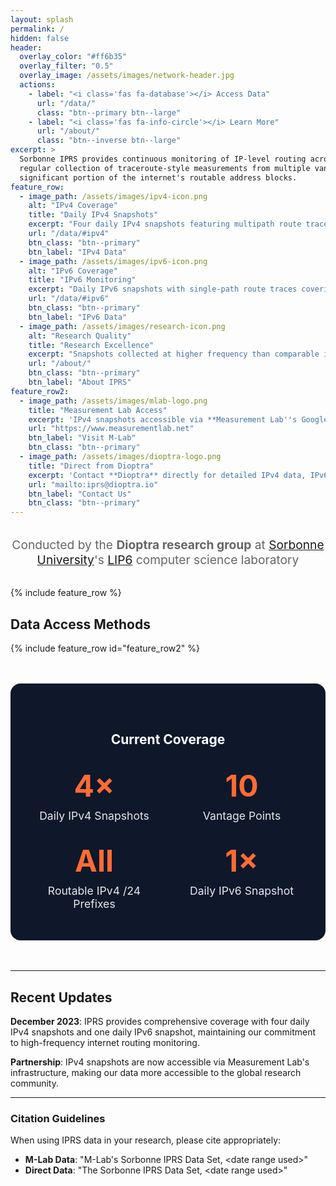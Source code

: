 ```yaml
---
layout: splash
permalink: /
hidden: false
header:
  overlay_color: "#ff6b35"
  overlay_filter: "0.5"
  overlay_image: /assets/images/network-header.jpg
  actions:
    - label: "<i class='fas fa-database'></i> Access Data"
      url: "/data/"
      class: "btn--primary btn--large"
    - label: "<i class='fas fa-info-circle'></i> Learn More"
      url: "/about/"
      class: "btn--inverse btn--large"
excerpt: >
  Sorbonne IPRS provides continuous monitoring of IP-level routing across the internet through 
  regular collection of traceroute-style measurements from multiple vantage points towards a 
  significant portion of the internet's routable address blocks.
feature_row:
  - image_path: /assets/images/ipv4-icon.png
    alt: "IPv4 Coverage"
    title: "Daily IPv4 Snapshots"
    excerpt: "Four daily IPv4 snapshots featuring multipath route traces from ten vantage points, covering all routable IPv4 /24 prefixes"
    url: "/data/#ipv4"
    btn_class: "btn--primary"
    btn_label: "IPv4 Data"
  - image_path: /assets/images/ipv6-icon.png
    alt: "IPv6 Coverage"
    title: "IPv6 Monitoring"
    excerpt: "Daily IPv6 snapshots with single-path route traces covering a substantial number of prefixes"
    url: "/data/#ipv6"
    btn_class: "btn--primary"
    btn_label: "IPv6 Data"
  - image_path: /assets/images/research-icon.png
    alt: "Research Quality"
    title: "Research Excellence"
    excerpt: "Snapshots collected at higher frequency than comparable initiatives, providing detailed routing insights"
    url: "/about/"
    btn_class: "btn--primary"
    btn_label: "About IPRS"
feature_row2:
  - image_path: /assets/images/mlab-logo.png
    title: "Measurement Lab Access"
    excerpt: 'IPv4 snapshots accessible via **Measurement Lab''s Google BigQuery tables**, compatible with existing traceroute data formats.'
    url: "https://www.measurementlab.net"
    btn_label: "Visit M-Lab"
    btn_class: "btn--primary"
  - image_path: /assets/images/dioptra-logo.png
    title: "Direct from Dioptra"
    excerpt: 'Contact **Dioptra** directly for detailed IPv4 data, IPv6 datasets, and custom formats including ClickHouse tables.'
    url: "mailto:iprs@dioptra.io"
    btn_label: "Contact Us"
    btn_class: "btn--primary"
---
```


<div style="text-align: center; margin: 2rem 0;">
  <p style="font-size: 1.2rem; color: #666;">
    Conducted by the <strong>Dioptra research group</strong> at 
    <a href="https://sorbonne-universite.fr/en">Sorbonne University</a>'s 
    <a href="https://www.lip6.fr/?LANG=en">LIP6</a> computer science laboratory
  </p>
</div>

{% include feature_row %}

## Data Access Methods

{% include feature_row id="feature_row2" %}

<div style="background: #0f172a; color: white; padding: 3rem 2rem; border-radius: 16px; margin: 3rem 0; text-align: center;">
  <h2 style="color: white; margin-bottom: 2rem;">Current Coverage</h2>
  <div style="display: grid; grid-template-columns: repeat(auto-fit, minmax(200px, 1fr)); gap: 2rem;">
    <div style="text-align: center;">
      <div style="font-size: 3rem; font-weight: 700; color: #ff6b35; display: block;">4×</div>
      <div style="font-size: 1.1rem; opacity: 0.9; margin-top: 0.5rem;">Daily IPv4 Snapshots</div>
    </div>
    <div style="text-align: center;">
      <div style="font-size: 3rem; font-weight: 700; color: #ff6b35; display: block;">10</div>
      <div style="font-size: 1.1rem; opacity: 0.9; margin-top: 0.5rem;">Vantage Points</div>
    </div>
    <div style="text-align: center;">
      <div style="font-size: 3rem; font-weight: 700; color: #ff6b35; display: block;">All</div>
      <div style="font-size: 1.1rem; opacity: 0.9; margin-top: 0.5rem;">Routable IPv4 /24 Prefixes</div>
    </div>
    <div style="text-align: center;">
      <div style="font-size: 3rem; font-weight: 700; color: #ff6b35; display: block;">1×</div>
      <div style="font-size: 1.1rem; opacity: 0.9; margin-top: 0.5rem;">Daily IPv6 Snapshot</div>
    </div>
  </div>
</div>

---

## Recent Updates

**December 2023**: IPRS provides comprehensive coverage with four daily IPv4 snapshots and one daily IPv6 snapshot, maintaining our commitment to high-frequency internet routing monitoring.

**Partnership**: IPv4 snapshots are now accessible via Measurement Lab's infrastructure, making our data more accessible to the global research community.

---

<div class="notice--info">
  <h3>Citation Guidelines</h3>
  <p>When using IPRS data in your research, please cite appropriately:</p>
  <ul>
    <li><strong>M-Lab Data</strong>: "M-Lab's Sorbonne IPRS Data Set, &lt;date range used&gt;"</li>
    <li><strong>Direct Data</strong>: "The Sorbonne IPRS Data Set, &lt;date range used&gt;"</li>
  </ul>
</div>
